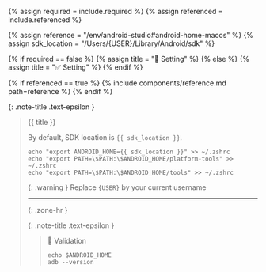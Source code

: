 <!-- LOCATION -->
<!-- _includes/components/android-studio/ -->

<!-- INCLUDE -->
<!-- components/android-studio/home-macos.md -->

<!-- VARIABLES -->
<!-- required:      [true, false], default to true -->
<!-- referenced:    [true, false], default to false -->


<!-- READ VARIABLES -->
{% assign required   = include.required %}
{% assign referenced = include.referenced %}


<!-- ASSIGN CONSTANTS -->
{% assign reference    = "/env/android-studio#android-home-macos" %}
{% assign sdk_location = "/Users/{USER}/Library/Android/sdk" %}


<!-- DECIDE TO DISPLAY THE NECESSITY OF THE INSTALLATION -->
{% if required == false %}
    {% assign title = "🔲 Setting" %}
{% else %}
    {% assign title = "✅ Setting" %}
{% endif %}


<!-- DECIDE TO DISPLAY THE LINK OF THIS COMPONENT -->
{% if referenced == true %}
{% include components/reference.md path=reference %}
{% endif %}


<!-- MAIN CONTENT -->

{: .note-title .text-epsilon }
> {{ title }}
>
> By default, SDK location is `{{ sdk_location }}`.
> ```shell
> echo "export ANDROID_HOME={{ sdk_location }}" >> ~/.zshrc
> echo "export PATH=\$PATH:\$ANDROID_HOME/platform-tools" >> ~/.zshrc
> echo "export PATH=\$PATH:\$ANDROID_HOME/tools" >> ~/.zshrc
> ```
>
> {: .warning }
> Replace `{USER}` by your current username
>
> <hr>{: .zone-hr }
>
> {: .note-title .text-epsilon }
>> 🔲 Validation
>>
>> ```shell
>> echo $ANDROID_HOME
>> adb --version
>> ```
